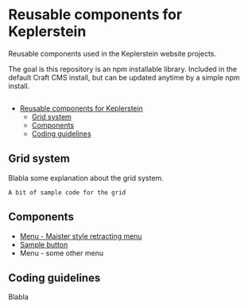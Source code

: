 # Reusable components for Keplerstein

Reusable components used in the Keplerstein website projects.

The goal is this repository is an npm installable library. Included in the default Craft CMS install, but can be updated anytime by a simple npm install.

<a href="https://npmjs.com/package/react-table" target="\_parent">
  <img alt="" src="https://img.shields.io/npm/dm/react-table.svg" />
</a>

- [Reusable components for Keplerstein](#Reusable-components-for-Keplerstein)
  - [Grid system](#Grid-system)
  - [Components](#Components)
  - [Coding guidelines](#Coding-guidelines)

<a name="grid-system"/>

## Grid system

Blabla some explanation about the grid system. 

```
A bit of sample code for the grid
```

<a name="components"/>

## Components
* [Menu - Maister style retracting menu](./menu-retracting)
* [Sample button](./sample-button)
* Menu - some other menu

<a name="coding-guidelines"/>

## Coding guidelines

Blabla